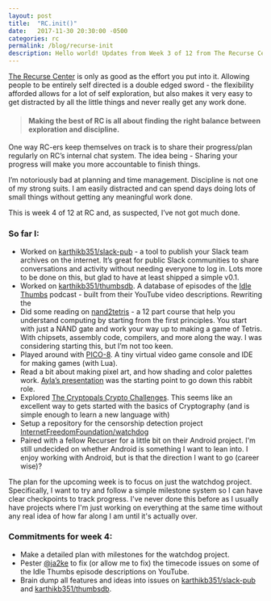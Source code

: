 ```yaml
---
layout: post
title:  "RC.init()"
date:   2017-11-30 20:30:00 -0500
categories: rc
permalink: /blog/recurse-init
description: Hello world! Updates from Week 3 of 12 from The Recurse Center.
---
```


[The Recurse Center](https://recurse.com) is only as good as the effort you put into it. Allowing people to be entirely self directed is a double edged sword - the flexibility afforded allows for a lot of self exploration, but also makes it very easy to get distracted by all the little things and never really get any work done.

  > #### Making the best of RC is all about finding the right balance between exploration and discipline.

One way RC-ers keep themselves on track is to share their progress/plan regularly on RC’s internal chat system. The idea being - Sharing your progress will make you more accountable to finish things.

I’m notoriously bad at planning and time management. Discipline is not one of my strong suits. I am easily distracted and can spend days doing lots of small things without getting any meaningful work done.

This is week 4 of 12 at RC and, as suspected, I’ve not got much done.

### So far I:
* Worked on [karthikb351/slack-pub](https://github.com/karthikb351/slack-pub) - a tool to publish your Slack team archives on the internet. It’s great for public Slack communities to share conversations and activity without needing everyone to log in.
Lots more to be done on this, but glad to have at least shipped a simple v0.1.
* Worked on [karthikb351/thumbsdb](https://github.com/karthikb351/thumbsdb). A database of episodes of the [Idle Thumbs](https://idlethumbs.net/idlethumbs) podcast - built from their YouTube video descriptions. Rewriting the
* Did some reading on [nand2tetris](http://nand2tetris.org) - a 12 part course that help you understand computing by starting from the first principles. You start with just a NAND gate and work your way up to making a game of Tetris. With chipsets, assembly code, compilers, and more along the way. I was considering starting this, but I’m not too keen.
* Played around with [PICO-8](https://www.lexaloffle.com/pico-8.php). A tiny virtual video game console and IDE for making games (with Lua).
* Read a bit about making pixel art, and how shading and color palettes work. [Ayla’s presentation](https://brid.gs/slides/pixel-art/#/) was the starting point to go down this rabbit role.
* Explored [The Cryptopals Crypto Challenges](https://cryptopals.com/). This seems like an excellent way to gets started with the basics of Cryptography (and is simple enough to learn a new language with)
* Setup a repository for the censorship detection project [InternetFreedomFoundation/watchdog](https://github.com/InternetFreedomFoundation/watchdog)
* Paired with a fellow Recurser for a little bit on their Android project. I'm still undecided on whether Android is something I want to lean into. I enjoy working with Android, but is that the direction I want to go (career wise)?

The plan for the upcoming week is to focus on just the watchdog project. Specifically, I want to try and follow a simple milestone system so I can have clear checkpoints to track progress. I've never done this before as I usually have projects where I'm just working on everything at the same time without any real idea of how far along I am until it's actually over.

### Commitments for week 4:

* Make a detailed plan with milestones for the watchdog project.
* Pester [@ja2ke](https://twitter.com/ja2ke) to fix (or allow me to fix) the timecode issues on some of the Idle Thumbs episode descriptions on YouTube.
* Brain dump all features and ideas into issues on [karthikb351/slack-pub](https://github.com/karthikb351/slack-pub) and [karthikb351/thumbsdb](https://github.com/karthikb351/thumbsdb).
